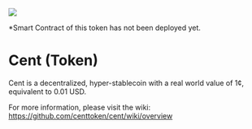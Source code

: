 ![](https://i.imgur.com/eC1gPoW.jpg)

*Smart Contract of this token has not been deployed yet.

# Cent (Token)

Cent is a decentralized, hyper-stablecoin with a real world value of 1¢, equivalent to 0.01 USD.

For more information, please visit the wiki: https://github.com/centtoken/cent/wiki/overview
